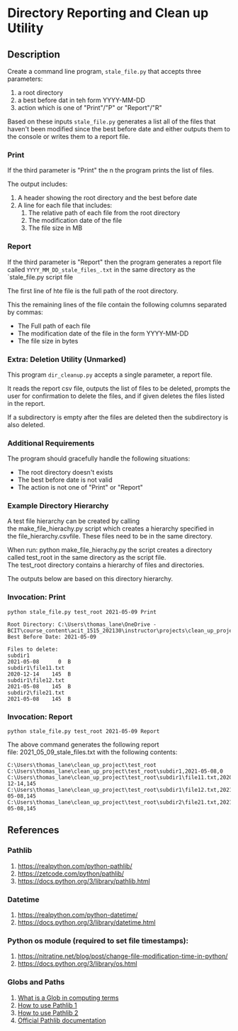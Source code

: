 # Directory Reporting and Clean up Utility

## Description

Create a command line program, `stale_file.py` that accepts three parameters:

1. a root directory
2. a best before dat in teh form YYYY-MM-DD
3. action which is one of "Print"/"P" or "Report"/"R"

Based on these inputs `stale_file.py` generates a list all of the files that haven't been modified since the best before date and either outputs them to the console or writes them to a report file.

### Print

If the third parameter is "Print" the n the program prints the list of files.

The output includes:

1. A header showing the root directory and the best before date
2. A line for each file that includes:
   1. The relative path of each file from the root directory
   2. The modification date of the file
   3. The file size in MB

### Report

If the third parameter is "Report" then the program generates a report file called `YYYY_MM_DD_stale_files_.txt` in the same directory as the `stale_file.py script file

The first line of hte file is the full path of the root directory.

This the remaining lines of the file contain the following columns separated by commas:

* The Full path of each file
* The modification date of the file in the form YYYY-MM-DD
* The file size in bytes

### Extra: Deletion Utility (Unmarked)

This program `dir_cleanup.py` accepts a single parameter, a report file.

It reads the report csv file, outputs the list of files to be deleted, prompts the user for confirmation to delete the files, and if given deletes the files listed in the report.

If a subdirectory is empty after the files are deleted then the subdirectory is also deleted.

### Additional Requirements

The program should gracefully handle the following situations:
* The root directory doesn't exists
* The best before date is not valid
* The action is not one of "Print" or "Report"

### Example Directory Hierarchy

A test file hierarchy can be created by calling the make_file_hierachy.py script which
creates a hierarchy specified in the file_hierarchy.csvfile. These files need to be in the same directory.

When run: python make_file_hierachy.py the script creates a directory called test_root in the same directory as the script file. The test_root directory contains a hierarchy of files and directories.

The outputs below are based on this directory hierarchy.

### Invocation: Print

```plaintext
python stale_file.py test_root 2021-05-09 Print 

Root Directory: C:\Users\thomas_lane\OneDrive - BCIT\course_content\acit_1515_202130\instructor\projects\clean_up_project\test_root
Best Before Date: 2021-05-09

Files to delete:
subdir1                                                                          2021-05-08      0  B
subdir1\file11.txt                                                               2020-12-14    145  B
subdir1\file12.txt                                                               2021-05-08    145  B
subdir2\file21.txt                                                               2021-05-08    145  B
```

### Invocation: Report

`python stale_file.py test_root 2021-05-09 Report`

The above command generates the following report file: 2021_05_09_stale_files.txt with the following contents:

```plaintext
C:\Users\thomas_lane\clean_up_project\test_root
C:\Users\thomas_lane\clean_up_project\test_root\subdir1,2021-05-08,0
C:\Users\thomas_lane\clean_up_project\test_root\subdir1\file11.txt,2020-12-14,145
C:\Users\thomas_lane\clean_up_project\test_root\subdir1\file12.txt,2021-05-08,145
C:\Users\thomas_lane\clean_up_project\test_root\subdir2\file21.txt,2021-05-08,145
```

## References

### Pathlib

1. https://realpython.com/python-pathlib/
2. https://zetcode.com/python/pathlib/
3. https://docs.python.org/3/library/pathlib.html

### Datetime

1. https://realpython.com/python-datetime/
2. https://docs.python.org/3/library/datetime.html

### Python os module (required to set file timestamps):

1. https://nitratine.net/blog/post/change-file-modification-time-in-python/
2. https://docs.python.org/3/library/os.html

### Globs and Paths

1. [What is a Glob in computing terms](https://en.wikipedia.org/wiki/Glob_(programming))
2. [How to use Pathlib 1](https://pymotw.com/3/pathlib/index.html)
3. [How to use Pathlib 2](https://realpython.com/python-pathlib/)
4. [Official Pathlib documentation](https://docs.python.org/3/library/pathlib.)
